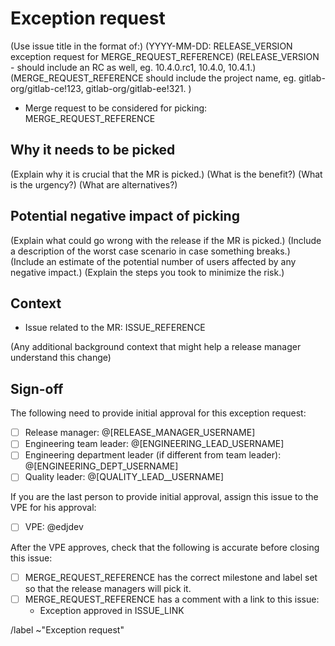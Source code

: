 <!--
# Read me first

This issue should be used to request that your MR be merged into an imminent RC as an exception.

Please read the ["Asking for an exception" docs](https://gitlab.com/gitlab-org/gitlab-ce/blob/master/PROCESS.md#asking-for-an-exception).

Any item inside of () should be removed before the issue is closed.
-->

# Exception request

(Use issue title in the format of:)
(YYYY-MM-DD: RELEASE_VERSION exception request for MERGE_REQUEST_REFERENCE)
(RELEASE_VERSION - should include an RC as well, eg. 10.4.0.rc1, 10.4.0, 10.4.1.)
(MERGE_REQUEST_REFERENCE should include the project name, eg. gitlab-org/gitlab-ce!123, gitlab-org/gitlab-ee!321.
)

- Merge request to be considered for picking: MERGE_REQUEST_REFERENCE

## Why it needs to be picked

(Explain why it is crucial that the MR is picked.)
(What is the benefit?)
(What is the urgency?)
(What are alternatives?)

## Potential negative impact of picking

(Explain what could go wrong with the release if the MR is picked.)
(Include a description of the worst case scenario in case something breaks.)
(Include an estimate of the potential number of users affected by any negative impact.)
(Explain the steps you took to minimize the risk.)

## Context

- Issue related to the MR: ISSUE_REFERENCE

(Any additional background context that might help a release manager understand this change)

## Sign-off

The following need to provide initial approval for this exception request:

- [ ] Release manager: @[RELEASE_MANAGER_USERNAME]
- [ ] Engineering team leader: @[ENGINEERING_LEAD_USERNAME]
- [ ] Engineering department leader (if different from team leader): @[ENGINEERING_DEPT_USERNAME]
- [ ] Quality leader: @[QUALITY_LEAD__USERNAME]

If you are the last person to provide initial approval, assign this issue to the
VPE for his approval:

- [ ] VPE: @edjdev

After the VPE approves, check that the following is accurate before closing this
issue:

- [ ] MERGE_REQUEST_REFERENCE has the correct milestone and
label set so that the release managers will pick it.
- [ ] MERGE_REQUEST_REFERENCE has a comment with a link to this issue:
    - Exception approved in ISSUE_LINK

/label ~"Exception request"
